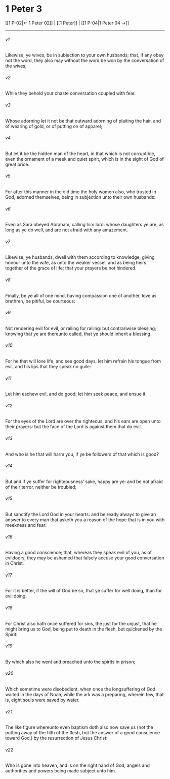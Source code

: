 # 1 Peter 3

[[1 P-02|← 1 Peter 02]] | [[1 Peter]] | [[1 P-04|1 Peter 04 →]]
***

###### v1
Likewise, ye wives, be in subjection to your own husbands; that, if any obey not the word, they also may without the word be won by the conversation of the wives;
###### v2
While they behold your chaste conversation coupled with fear.
###### v3
Whose adorning let it not be that outward adorning of plaiting the hair, and of wearing of gold, or of putting on of apparel;
###### v4
But let it be the hidden man of the heart, in that which is not corruptible, even the ornament of a meek and quiet spirit, which is in the sight of God of great price.
###### v5
For after this manner in the old time the holy women also, who trusted in God, adorned themselves, being in subjection unto their own husbands:
###### v6
Even as Sara obeyed Abraham, calling him lord: whose daughters ye are, as long as ye do well, and are not afraid with any amazement.
###### v7
Likewise, ye husbands, dwell with them according to knowledge, giving honour unto the wife, as unto the weaker vessel, and as being heirs together of the grace of life; that your prayers be not hindered.
###### v8
Finally, be ye all of one mind, having compassion one of another, love as brethren, be pitiful, be courteous:
###### v9
Not rendering evil for evil, or railing for railing: but contrariwise blessing; knowing that ye are thereunto called, that ye should inherit a blessing.
###### v10
For he that will love life, and see good days, let him refrain his tongue from evil, and his lips that they speak no guile:
###### v11
Let him eschew evil, and do good; let him seek peace, and ensue it.
###### v12
For the eyes of the Lord are over the righteous, and his ears are open unto their prayers: but the face of the Lord is against them that do evil.
###### v13
And who is he that will harm you, if ye be followers of that which is good?
###### v14
But and if ye suffer for righteousness’ sake, happy are ye: and be not afraid of their terror, neither be troubled;
###### v15
But sanctify the Lord God in your hearts: and be ready always to give an answer to every man that asketh you a reason of the hope that is in you with meekness and fear:
###### v16
Having a good conscience; that, whereas they speak evil of you, as of evildoers, they may be ashamed that falsely accuse your good conversation in Christ.
###### v17
For it is better, if the will of God be so, that ye suffer for well doing, than for evil doing.
###### v18
For Christ also hath once suffered for sins, the just for the unjust, that he might bring us to God, being put to death in the flesh, but quickened by the Spirit:
###### v19
By which also he went and preached unto the spirits in prison;
###### v20
Which sometime were disobedient, when once the longsuffering of God waited in the days of Noah, while the ark was a preparing, wherein few, that is, eight souls were saved by water.
###### v21
The like figure whereunto even baptism doth also now save us (not the putting away of the filth of the flesh, but the answer of a good conscience toward God,) by the resurrection of Jesus Christ:
###### v22
Who is gone into heaven, and is on the right hand of God; angels and authorities and powers being made subject unto him. 
